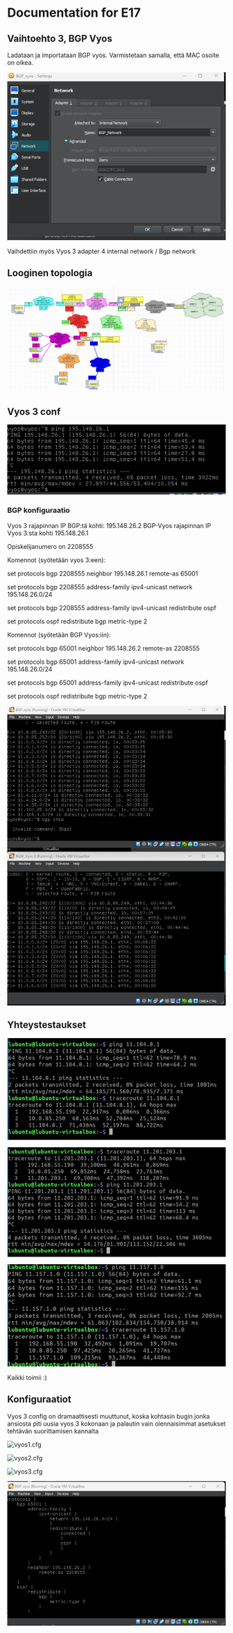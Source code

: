 # Documentation for E17

## Vaihtoehto 3, BGP Vyos

Ladataan ja importataan BGP vyos. Varmistetaan samalla, että MAC osoite on oikea.

![bgpmac](./E17/bgpmac.png)

Vaihdettiin myös Vyos 3 adapter 4 internal network / Bgp network

## Looginen topologia

![fyysinen topo](./E17/looginentopo.png)

## Vyos 3 conf

![vyos to bgp](./E17/vyostobgp.png)

### BGP konfiguraatio

Vyos 3 rajapinnan IP BGP:tä kohti: 195.148.26.2
BGP-Vyos rajapinnan IP Vyos 3:sta kohti 195.148.26.1

Opiskelijanumero on 2208555

Komennot (syötetään vyos 3:een):

set protocols bgp 2208555 neighbor 195.148.26.1 remote-as 65001

set protocols bgp 2208555 address-family ipv4-unicast network 195.148.26.0/24

set protocols bgp 2208555 address-family ipv4-unicast redistribute ospf

set protocols ospf redistribute bgp metric-type 2

Komennot (syötetään BGP Vyos:iin):

set protocols bgp 65001 neighbor 195.148.26.2 remote-as 2208555

set protocols bgp 65001 address-family ipv4-unicast network 195.148.26.0/24

set protocols bgp 65001 address-family ipv4-unicast redistribute ospf

set protocols ospf redistribute bgp metric-type 2

![bgp konffit](./E17/bgpkonftehty.png)

## Yhteystestaukset

![yhteys 1](./E17/yhteys1.png)

![yhteys 2](./E17/yhteys2.png)

![yhteys 3](./E17/yhteys3.png)

Kaikki toimii :)

## Konfiguraatiot

Vyos 3 config on dramaattisesti muuttunut, koska kohtasin bugin jonka ansiosta piti uusia vyos 3 kokonaan ja palautin vain olennaisimmat asetukset tehtävän suorittamisen kannalta

![vyos1.cfg](./E17/vyos1.cfg)

![vyos2.cfg](./E17/vyos1.cfg)

![vyos3.cfg](./E17/vyos1.cfg)

![BGP_vyos conf](./E17/bgpvyosconf.png)

